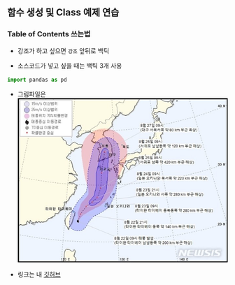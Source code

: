 ## 함수 생성 및 Class 예제 연습
 
### Table of Contents 쓰는법

- 강조가 하고 싶으면 `강조` 앞뒤로 백틱

- 소스코드가 넣고 싶을 때는 백틱 3개 사용
```python
import pandas as pd
```
- 그림파일은 
![](img/babi.jpg)

- 링크는
내 [깃허브](https://github.com/jmins33)
